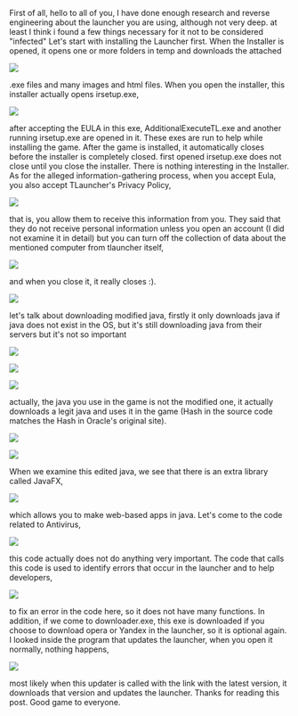First of all, hello to all of you, I have done enough research and reverse engineering about the launcher you are using, although not very deep.
at least I think i found a few things necessary for it not to be considered "infected" Let's start with installing the Launcher first. 
When the Installer is opened, it opens one or more folders in temp and downloads the attached

![](https://user-images.githubusercontent.com/60201017/214714356-7445b91b-64af-44a6-a019-42402439f345.png) 

.exe files and many images and html files. When you open the installer, this installer actually opens irsetup.exe,

![](https://user-images.githubusercontent.com/60201017/214714349-da52ce68-f2ae-4e26-baf0-6e9330994513.png)

after accepting the EULA in this exe, AdditionalExecuteTL.exe and another running irsetup.exe are opened in it. These exes are run to help while installing the game. After the game is installed, it automatically closes before the installer is completely closed. first opened irsetup.exe does not close until you close the installer.
There is nothing interesting in the Installer.
As for the alleged information-gathering process, when you accept Eula, you also accept TLauncher's Privacy Policy,

![](https://user-images.githubusercontent.com/60201017/214714319-09326d59-7692-46bb-90e0-341c7c964305.png)

 that is, you allow them to receive this information from you. They said that they do not receive personal information unless you open an account (I did not examine it in detail) but you can turn off the collection of data about the mentioned computer from tlauncher itself,

 ![](https://user-images.githubusercontent.com/60201017/214714340-3baa8536-7830-4197-bee3-1468ccbbbd95.png)
 
  and when you close it, it really closes :).
  
![](https://user-images.githubusercontent.com/60201017/214714267-e448b691-0b43-4986-9388-9a4801b9d2bd.png)

   let's talk about downloading modified java, firstly it only downloads java if java does not exist in the OS, but it's still downloading java from their servers but it's not so important
   
   ![](https://user-images.githubusercontent.com/60201017/214714325-8d6dff7e-6cd0-46da-8362-79263e2ca4bd.png)

   ![](https://user-images.githubusercontent.com/60201017/214714362-45dd6d64-1993-4840-839d-6daadc187393.png)

   ![](https://user-images.githubusercontent.com/60201017/214714336-5349e9cf-532c-4abb-97c0-7f3e51d8faab.png)

   actually, the java you use in the game is not the modified one, it actually downloads a legit java and uses it in the game (Hash in the source code matches the Hash in Oracle's original site).
   
   ![](https://user-images.githubusercontent.com/60201017/214714344-d9c3797f-6586-4833-87aa-a5b9abe55165.png)

   ![](https://user-images.githubusercontent.com/60201017/214714307-c646e2bb-aff5-457e-ada9-13e94f12acda.png)

   When we examine this edited java, we see that there is an extra library called JavaFX,
   
   ![](https://user-images.githubusercontent.com/60201017/214714367-233620e3-4d56-4473-a9bc-89a17a8abdb9.png)

   which allows you to make web-based apps in java. Let's come to the code related to Antivirus,
   
   ![](https://user-images.githubusercontent.com/60201017/214714331-50c458ee-3cf1-47ad-bebf-301ce9b93799.png)

   this code actually does not do anything very important. The code that calls this code is used to identify errors that occur in the launcher and to help developers,
   
   ![](https://user-images.githubusercontent.com/60201017/214714314-a78eecbe-3f7f-400b-9ce4-9780f0514ab0.png) 

   to fix an error in the code here, so it does not have many functions. In addition, if we come to downloader.exe, this exe is downloaded if you choose to download opera or Yandex in the launcher, so it is optional again. I looked inside the program that updates the launcher, when you open it normally, nothing happens,

   ![](https://user-images.githubusercontent.com/60201017/214714351-a4b3a5f5-a284-4240-97f6-c4728fdd3a73.png) 

   most likely when this updater is called with the link with the latest version, it downloads that version and updates the launcher. Thanks for reading this post. Good game to everyone.
